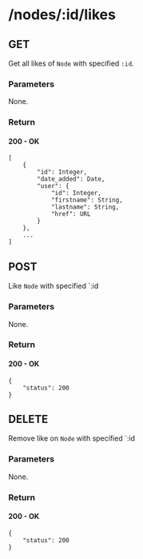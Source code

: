 # /nodes/:id/likes
## GET
Get all likes of `Node` with specified `:id`.
### Parameters
None.

### Return

#### 200 - OK

	[
		{
			"id": Integer,
			"date_added": Date,
			"user": {
				"id": Integer,
				"firstname": String,
				"lastname": String,
				"href": URL
			}
		},
		...
	]





## POST
Like `Node` with specified `:id

### Parameters
None.

### Return

#### 200 - OK

	{
		"status": 200
	}



## DELETE
Remove like on `Node` with specified `:id

### Parameters
None.

### Return

#### 200 - OK

	{
		"status": 200
	}